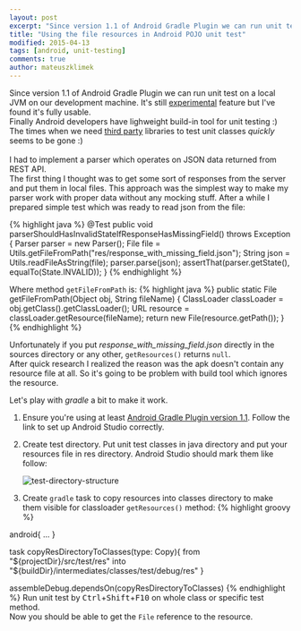 ```yaml
---
layout: post
excerpt: "Since version 1.1 of Android Gradle Plugin we can run unit test on a local JVM on our development machine. In this article I'll demonstrate how to make local resources available in unit test case."
title: "Using the file resources in Android POJO unit test"
modified: 2015-04-13
tags: [android, unit-testing]
comments: true
author: mateuszklimek
---
```

Since version 1.1 of Android Gradle Plugin we can run unit test on a local JVM on our development machine. It's still [experimental](http://tools.android.com/tech-docs/unit-testing-support) feature but I've found it's fully usable.<br/>
Finally Android developers have lighweight build-in tool for unit testing :)<br />
The times when we need [third party](http://robolectric.org/configuring/) libraries to test unit classes *quickly* seems to be gone :)  
<br/>
I had to implement a parser which operates on JSON data returned from REST API. <br/>
The first thing I thought was to get some sort of responses from the server and put them in local files.
This approach was the simplest way to make my parser work with proper data without any mocking stuff.
After a while I prepared simple test which was ready to read json from the file:

{% highlight java %}
 @Test
public void parserShouldHasInvalidStateIfResponseHasMissingField() throws Exception {
	Parser parser = new Parser();
	File file = Utils.getFileFromPath("res/response_with_missing_field.json");
	String json = Utils.readFileAsString(file);
	parser.parse(json);
	assertThat(parser.getState(), equalTo(State.INVALID));
}
{% endhighlight %}


Where method `getFileFromPath` is:
{% highlight java %}
public static File getFileFromPath(Object obj, String fileName) {
	ClassLoader classLoader = obj.getClass().getClassLoader();
	URL resource = classLoader.getResource(fileName);
	return new File(resource.getPath());
}
{% endhighlight %}


Unfortunately if you put *response_with_missing_field.json* directly in the sources directory or any other, `getResources()` returns `null`. <br/>
After quick research I realized the reason was the apk doesn't contain any resource file at all. 
So it's going to be problem with build tool which ignores the resource. 

Let's play with *gradle* a bit to make it work.

 1. Ensure you're using at least [Android Gradle Plugin version 1.1](http://tools.android.com/tech-docs/unit-testing-support). Follow the link to set up Android Studio correctly. 
 2. Create test directory. Put unit test classes in java directory and put your resources file in res directory. Android Studio should mark them like follow: 

 	![test-directory-structure]({{site.url}}/images/test-directory-structure.png)

 3. Create `gradle` task to copy resources into classes directory to make them visible for classloader `getResources()` method:
{% highlight groovy %}

android{
  ...
}

task copyResDirectoryToClasses(type: Copy){
    from "${projectDir}/src/test/res"
    into "${buildDir}/intermediates/classes/test/debug/res"
}

assembleDebug.dependsOn(copyResDirectoryToClasses)
{% endhighlight %}
 Run unit test by <kbd>Ctrl</kbd>+<kbd>Shift</kbd>+<kbd>F10</kbd> on whole class or specific test method.<br/>
 Now you should be able to get the `File` reference to the resource.




